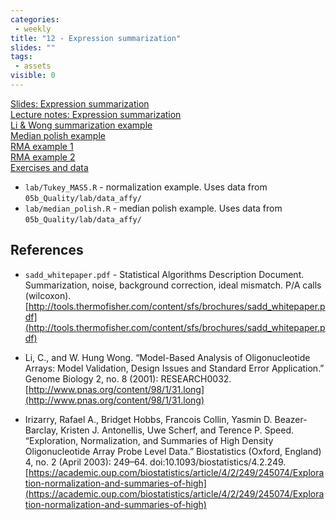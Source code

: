 ```yaml
---
categories:
 - weekly
title: "12 - Expression summarization"
slides: ""
tags:
 - assets
visible: 0
---
```


[Slides: Expression summarization]({{site.baseurl}}/presentations/06b_Summarization/06b_Summarization.pdf)   
[Lecture notes: Expression summarization]({{site.baseurl}}/presentations/06b_Summarization/Tukey_MAS5_NOTES.pdf)   
[Li & Wong summarization example]({{site.baseurl}}/presentations/06b_Summarization/Li_and_Wong_expression_summary.pdf)   
[Median polish example]({{site.baseurl}}/presentations/06b_Summarization/Median_Polish.pdf)   
[RMA example 1]({{site.baseurl}}/presentations/06b_Summarization/RMA_example_1.pdf)   
[RMA example 2]({{site.baseurl}}/presentations/06b_Summarization/RMA_example_2.pdf)   
[Exercises and data](https://github.com/mdozmorov/BIOS567.2017/tree/gh-pages/assets/06b_Summarization)  
- `lab/Tukey_MAS5.R` - normalization example. Uses data from `05b_Quality/lab/data_affy/`
- `lab/median_polish.R` - median polish example. Uses data from `05b_Quality/lab/data_affy/`

## References

- `sadd_whitepaper.pdf` - Statistical Algorithms Description Document. Summarization, noise, background correction, ideal mismatch. P/A calls (wilcoxon). [http://tools.thermofisher.com/content/sfs/brochures/sadd_whitepaper.pdf](http://tools.thermofisher.com/content/sfs/brochures/sadd_whitepaper.pdf)

- Li, C., and W. Hung Wong. “Model-Based Analysis of Oligonucleotide Arrays: Model Validation, Design Issues and Standard Error Application.” Genome Biology 2, no. 8 (2001): RESEARCH0032. [http://www.pnas.org/content/98/1/31.long](http://www.pnas.org/content/98/1/31.long)

- Irizarry, Rafael A., Bridget Hobbs, Francois Collin, Yasmin D. Beazer-Barclay, Kristen J. Antonellis, Uwe Scherf, and Terence P. Speed. “Exploration, Normalization, and Summaries of High Density Oligonucleotide Array Probe Level Data.” Biostatistics (Oxford, England) 4, no. 2 (April 2003): 249–64. doi:10.1093/biostatistics/4.2.249. [https://academic.oup.com/biostatistics/article/4/2/249/245074/Exploration-normalization-and-summaries-of-high](https://academic.oup.com/biostatistics/article/4/2/249/245074/Exploration-normalization-and-summaries-of-high)

